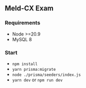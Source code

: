 ## Meld-CX Exam



### Requirements

- Node >=20.9
- MySQL 8


### Start

- `npm install`
- `yarn prisma:migrate`
- `node ./prisma/seeders/index.js`
- `yarn dev` or `npm run dev`
